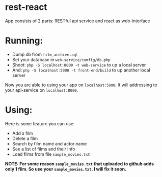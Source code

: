 # rest-react
App consists of 2 parts: RESTful api service and react as web-interface

# Running:
- Dump db from `film_archive.sql`
- Set your database in `web-service/config/db.php`
- Shoot: `php -S localhost:8000 -t web-service` to up a local server
- And: `php -S localhost:5000 -t front-end/build` to up another local server
 
Now you are able to using your app on `localhost:5000`. 
It will addressing to your api-service on `localhost:8000`.
 
# Using:

Here is some feature you can use: 
- Add a film
- Delete a film
- Search by film name and actor name
- See a list of films and their info
- Load films from file `sample_movies.txt`

**NOTE: For some reason `sample_movies.txt` that uploaded to github adds only 1 film. So use your `sample_movies.txt`. I will fix it soon.**
